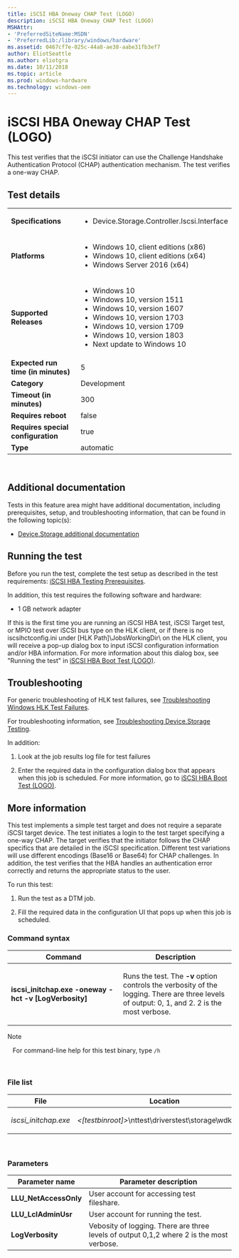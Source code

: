 ```yaml
---
title: iSCSI HBA Oneway CHAP Test (LOGO)
description: iSCSI HBA Oneway CHAP Test (LOGO)
MSHAttr:
- 'PreferredSiteName:MSDN'
- 'PreferredLib:/library/windows/hardware'
ms.assetid: 0467cf7e-025c-44a8-ae38-aabe31fb3ef7
author: EliotSeattle
ms.author: eliotgra
ms.date: 10/11/2018
ms.topic: article
ms.prod: windows-hardware
ms.technology: windows-oem
---
```


# <span id="p_hlk_test.85c50030-4ecd-412c-93d5-31b034d992c9"></span>iSCSI HBA Oneway CHAP Test (LOGO)


This test verifies that the iSCSI initiator can use the Challenge Handshake Authentication Protocol (CHAP) authentication mechanism. The test verifies a one-way CHAP.

## Test details
|||
|---|---|
| **Specifications**  | <ul><li>Device.Storage.Controller.Iscsi.Interface</li></ul> |  
| **Platforms**   | <ul><li>Windows 10, client editions (x86)</li><li>Windows 10, client editions (x64)</li><li>Windows Server 2016 (x64)</li></ul> |
| **Supported Releases** | <ul><li>Windows 10</li><li>Windows 10, version 1511</li><li>Windows 10, version 1607</li><li>Windows 10, version 1703</li><li>Windows 10, version 1709</li><li>Windows 10, version 1803</li><li>Next update to Windows 10</li></ul> |
|**Expected run time (in minutes)**| 5 |
|**Category**| Development |
|**Timeout (in minutes)**| 300 |
|**Requires reboot**| false |
|**Requires special configuration**| true |
|**Type**| automatic |

 

## <span id="Additional_documentation"></span><span id="additional_documentation"></span><span id="ADDITIONAL_DOCUMENTATION"></span>Additional documentation


Tests in this feature area might have additional documentation, including prerequisites, setup, and troubleshooting information, that can be found in the following topic(s):

-   [Device.Storage additional documentation](device-storage-additional-documentation.md)

## <span id="Running_the_test"></span><span id="running_the_test"></span><span id="RUNNING_THE_TEST"></span>Running the test


Before you run the test, complete the test setup as described in the test requirements: [iSCSI HBA Testing Prerequisites](iscsi-hba-testing-prerequisites.md).

In addition, this test requires the following software and hardware:

-   1 GB network adapter

If this is the first time you are running an iSCSI HBA test, iSCSI Target test, or MPIO test over iSCSI bus type on the HLK client, or if there is no iscsihctconfig.ini under \[HLK Path\]\\JobsWorkingDir\\ on the HLK client, you will receive a pop-up dialog box to input iSCSI configuration information and/or HBA information. For more information about this dialog box, see "Running the test" in [iSCSI HBA Boot Test (LOGO)](ca7ad4d0-6950-4e2d-bdfe-b80c7873ba90.md).

## <span id="Troubleshooting"></span><span id="troubleshooting"></span><span id="TROUBLESHOOTING"></span>Troubleshooting


For generic troubleshooting of HLK test failures, see [Troubleshooting Windows HLK Test Failures](..\user\troubleshooting-windows-hlk-test-failures.md).

For troubleshooting information, see [Troubleshooting Device.Storage Testing](troubleshooting-devicestorage-testing.md).

In addition:

1.  Look at the job results log file for test failures

2.  Enter the required data in the configuration dialog box that appears when this job is scheduled. For more information, go to [iSCSI HBA Boot Test (LOGO)](ca7ad4d0-6950-4e2d-bdfe-b80c7873ba90.md).

## <span id="More_information"></span><span id="more_information"></span><span id="MORE_INFORMATION"></span>More information


This test implements a simple test target and does not require a separate iSCSI target device. The test initiates a login to the test target specifying a one-way CHAP. The target verifies that the initiator follows the CHAP specifics that are detailed in the iSCSI specification. Different test variations will use different encodings (Base16 or Base64) for CHAP challenges. In addition, the test verifies that the HBA handles an authentication error correctly and returns the appropriate status to the user.

To run this test:

1.  Run the test as a DTM job.

2.  Fill the required data in the configuration UI that pops up when this job is scheduled.

### <span id="Command_syntax"></span><span id="command_syntax"></span><span id="COMMAND_SYNTAX"></span>Command syntax

<table>
<colgroup>
<col width="50%" />
<col width="50%" />
</colgroup>
<thead>
<tr class="header">
<th>Command</th>
<th>Description</th>
</tr>
</thead>
<tbody>
<tr class="odd">
<td><p><strong>iscsi_initchap.exe -oneway -hct -v [LogVerbosity]</strong></p></td>
<td><p>Runs the test. The <strong>-v</strong> option controls the verbosity of the logging. There are three levels of output: 0, 1, and 2. 2 is the most verbose.</p></td>
</tr>
</tbody>
</table>

>[!NOTE]
>  
For command-line help for this test binary, type `/h`

 

### <span id="File_list"></span><span id="file_list"></span><span id="FILE_LIST"></span>File list

<table>
<colgroup>
<col width="50%" />
<col width="50%" />
</colgroup>
<thead>
<tr class="header">
<th>File</th>
<th>Location</th>
</tr>
</thead>
<tbody>
<tr class="odd">
<td><p><em>iscsi_initchap.exe</em></p></td>
<td><p><em>&lt;[testbinroot]&gt;</em>\nttest\driverstest\storage\wdk\iscsi\</p></td>
</tr>
</tbody>
</table>

 

### <span id="Parameters"></span><span id="parameters"></span><span id="PARAMETERS"></span>Parameters

| Parameter name         | Parameter description                                                                    |
|------------------------|------------------------------------------------------------------------------------------|
| **LLU\_NetAccessOnly** | User account for accessing test fileshare.                                               |
| **LLU\_LclAdminUsr**   | User account for running the test.                                                       |
| **LogVerbosity**       | Vebosity of logging. There are three levels of output 0,1,2 where 2 is the most verbose. |

 

 

 






